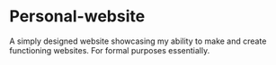# Personal-website
 A simply designed website showcasing my ability to make and create functioning websites. For formal purposes essentially.

